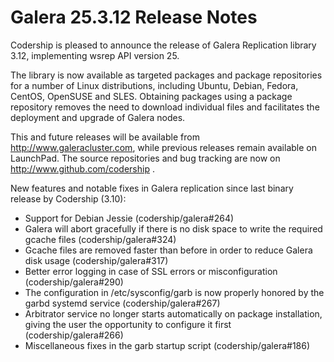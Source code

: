 # Galera 25.3.12 Release Notes

Codership is pleased to announce the release of Galera Replication library 3.12, implementing wsrep API version 25.

The library is now available as targeted packages and package repositories for a number of Linux distributions, including Ubuntu, Debian, Fedora, CentOS, OpenSUSE and SLES. Obtaining packages using a package repository removes the need to download individual files and facilitates the deployment and upgrade of Galera nodes.

This and future releases will be available from http://www.galeracluster.com, while previous releases remain available on LaunchPad. The source repositories and bug tracking are now on http://www.github.com/codership .

New features and notable fixes in Galera replication since last binary release by Codership (3.10):

* Support for Debian Jessie (codership/galera#264)
* Galera will abort gracefully if there is no disk space to write the required gcache files (codership/galera#324)
* Gcache files are removed faster than before in order to reduce Galera disk usage (codership/galera#317)
* Better error logging in case of SSL errors or misconfiguration (codership/galera#290)
* The configuration in /etc/sysconfig/garb is now properly honored by the garbd systemd service (codership/galera#267)
* Arbitrator service no longer starts automatically on package installation, giving the user the opportunity to configure it first (codership/galera#266)
* Miscellaneous fixes in the garb startup script (codership/galera#186)
